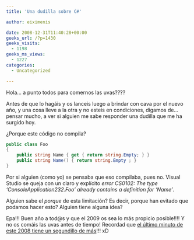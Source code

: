 ```yaml
---
title: 'Una dudilla sobre C#'

author: eiximenis

date: 2008-12-31T11:40:28+00:00
geeks_url: /?p=1430
geeks_visits:
  - 1198
geeks_ms_views:
  - 1227
categories:
  - Uncategorized

---
```

Hola… a punto todos para comernos las uvas????

Antes de que lo hagáis y os lanceis luego a brindar con cava por el nuevo año, y una cosa lleve a la otra y no esteis en condiciones, digamos de… pensar mucho, a ver si alguien me sabe responder una dudilla que me ha surgido hoy.

<!--more-->

¿Porque este código no compila?

```cs
public class Foo
{
    public string Name { get { return string.Empty; } }
    public string Name() { return string.Empty ; }
}
```

Por si alguien (como yo) se pensaba que eso compilaba, pues no. Visual Studio se queja con un claro y explícito _error CS0102: The type &#8216;ConsoleApplication232.Foo&#8217; already contains a definition for &#8216;Name&#8217;_.

Alguien sabe el _porque_ de esta limitación? Es decir, porque han evitado que podamos hacer esto? Alguien tiene alguna idea?

Epa!!! Buen año a tod@s y que el 2009 os sea lo más propicio posible!!!! Y no os comáis las uvas antes de tiempo! Recordad que [el último minuto de este 2008 tiene un segundillo de más](https://es.wikipedia.org/wiki/Segundo_intercalar)!!! xD